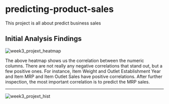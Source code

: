 # predicting-product-sales
This project is all about predict business sales

## Initial Analysis Findings

![week3_projext_heatmap](https://github.com/bubbles42/predicting-product-sales/assets/115664524/2c57bb79-c349-4170-89a1-1d48238c75de)

The above heatmap shows us the correlation between the numeric columns. There are not really any negative correlations that stand out, but a few positive ones. For instance, Item Weight and Outlet Establishment Year and Item MRP and Item Outlet Sales have positive correlations. After further inspection, the most important correlation is to predict the MRP sales.

---

![week3_projext_hist](https://github.com/bubbles42/predicting-product-sales/assets/115664524/b1d1fd81-e813-4b2a-8026-44f1135f204a)



